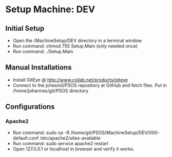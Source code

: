 # Setup Machine: DEV

## Initial Setup

- Open the /MachineSetup/DEV directory in a terminal window
- Run command: chmod 755 Setup.Main (only needed once)
- Run command: ./Setup.Main


## Manual Installations

- Install GitEye @ http://www.collab.net/products/giteye
- Connect to the johesmil/PSOS repository at GitHub and fetch files. Put in /home/johannes/git/PSOS directory

## Configurations

### Apache2

- Run command: sudo cp -R /home/git/PSOS/MachineSetup/DEV/000-default.conf /etc/apache2/sites-available
- Run command: sudo service apache2 restart
- Open 127.0.0.1 or localhost in browser and verify it works.



